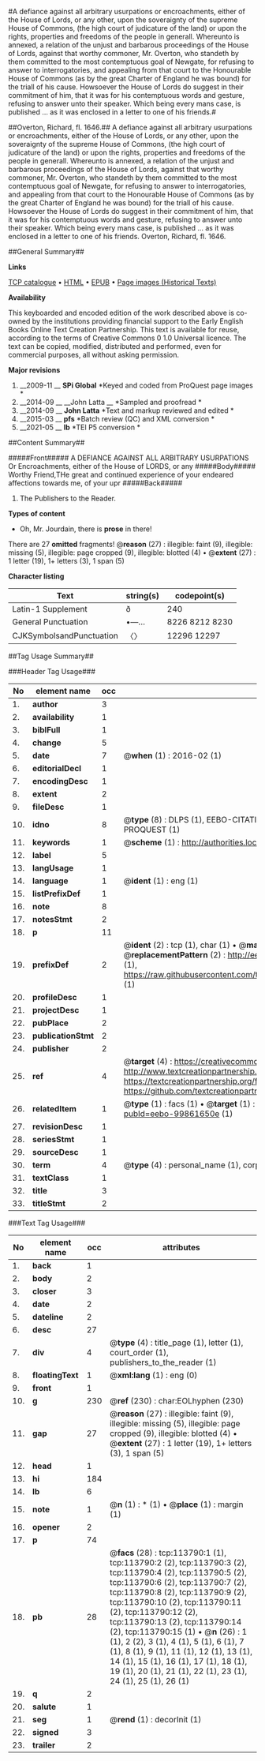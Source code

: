 #A defiance against all arbitrary usurpations or encroachments, either of the House of Lords, or any other, upon the soveraignty of the supreme House of Commons, (the high court of judicature of the land) or upon the rights, properties and freedoms of the people in generall. Whereunto is annexed, a relation of the unjust and barbarous proceedings of the House of Lords, against that worthy commoner, Mr. Overton, who standeth by them committed to the most contemptuous goal of Newgate, for refusing to answer to interrogatories, and appealing from that court to the Honourable House of Commons (as by the great Charter of England he was bound) for the triall of his cause. Howsoever the House of Lords do suggest in their commitment of him, that it was for his contemptuous words and gesture, refusing to answer unto their speaker. Which being every mans case, is published ... as it was enclosed in a letter to one of his friends.#

##Overton, Richard, fl. 1646.##
A defiance against all arbitrary usurpations or encroachments, either of the House of Lords, or any other, upon the soveraignty of the supreme House of Commons, (the high court of judicature of the land) or upon the rights, properties and freedoms of the people in generall. Whereunto is annexed, a relation of the unjust and barbarous proceedings of the House of Lords, against that worthy commoner, Mr. Overton, who standeth by them committed to the most contemptuous goal of Newgate, for refusing to answer to interrogatories, and appealing from that court to the Honourable House of Commons (as by the great Charter of England he was bound) for the triall of his cause. Howsoever the House of Lords do suggest in their commitment of him, that it was for his contemptuous words and gesture, refusing to answer unto their speaker. Which being every mans case, is published ... as it was enclosed in a letter to one of his friends.
Overton, Richard, fl. 1646.

##General Summary##

**Links**

[TCP catalogue](http://www.ota.ox.ac.uk/tcp/)  • 
[HTML](http://tei.it.ox.ac.uk/tcp/Texts-HTML/free/A90/A90232.html)  • 
[EPUB](http://tei.it.ox.ac.uk/tcp/Texts-EPUB/free/A90/A90232.epub) • 
[Page images (Historical Texts)](https://historicaltexts.jisc.ac.uk/eebo-99861650e)

**Availability**

This keyboarded and encoded edition of the work described above is co-owned by the
    institutions providing financial support to the Early English Books Online Text Creation
    Partnership. This text is available for reuse, according to the terms of  Creative Commons 0 1.0 Universal
    licence. The text can be copied, modified, distributed and performed, even for commercial
    purposes, all without asking permission.

**Major revisions**

1. __2009-11 __ __SPi Global__ *Keyed and coded from ProQuest page images *
1. __2014-09 __ __John Latta __ *Sampled and proofread *
1. __2014-09 __ __John Latta__ *Text and markup reviewed and edited *
1. __2015-03 __ __pfs__ *Batch review (QC) and XML conversion *
1. __2021-05 __ __lb__ *TEI P5 conversion *

##Content Summary##

#####Front#####
A DEFIANCE AGAINST ALL ARBITRARY USURPATIONS Or Encroachments, either of the House of LORDS, or any 
#####Body#####
Worthy Friend,THe great and continued experience of your endeared affections towards me, of your upr
#####Back#####

1. The Publishers to the Reader.

**Types of content**

  * Oh, Mr. Jourdain, there is **prose** in there!

There are 27 **omitted** fragments! 
 @__reason__ (27) : illegible: faint (9), illegible: missing (5), illegible: page cropped (9), illegible: blotted (4)  •  @__extent__ (27) : 1 letter (19), 1+ letters (3), 1 span (5)

**Character listing**


|Text|string(s)|codepoint(s)|
|---|---|---|
|Latin-1 Supplement|ð|240|
|General Punctuation|•—…|8226 8212 8230|
|CJKSymbolsandPunctuation|〈〉|12296 12297|

##Tag Usage Summary##

###Header Tag Usage###

|No|element name|occ|attributes|
|---|---|---|---|
|1.|__author__|3||
|2.|__availability__|1||
|3.|__biblFull__|1||
|4.|__change__|5||
|5.|__date__|7| @__when__ (1) : 2016-02 (1)|
|6.|__editorialDecl__|1||
|7.|__encodingDesc__|1||
|8.|__extent__|2||
|9.|__fileDesc__|1||
|10.|__idno__|8| @__type__ (8) : DLPS (1), EEBO-CITATION (1), VID (1), EEBO-PROQUEST (1), STC (3), PROQUEST (1)|
|11.|__keywords__|1| @__scheme__ (1) : http://authorities.loc.gov/ (1)|
|12.|__label__|5||
|13.|__langUsage__|1||
|14.|__language__|1| @__ident__ (1) : eng (1)|
|15.|__listPrefixDef__|1||
|16.|__note__|8||
|17.|__notesStmt__|2||
|18.|__p__|11||
|19.|__prefixDef__|2| @__ident__ (2) : tcp (1), char (1)  •  @__matchPattern__ (2) : ([0-9\-]+):([0-9IVX]+) (1), (.+) (1)  •  @__replacementPattern__ (2) : http://eebo.chadwyck.com/downloadtiff?vid=$1&page=$2 (1), https://raw.githubusercontent.com/textcreationpartnership/Texts/master/tcpchars.xml#$1 (1)|
|20.|__profileDesc__|1||
|21.|__projectDesc__|1||
|22.|__pubPlace__|2||
|23.|__publicationStmt__|2||
|24.|__publisher__|2||
|25.|__ref__|4| @__target__ (4) : https://creativecommons.org/publicdomain/zero/1.0/ (1), http://www.textcreationpartnership.org/docs/. (1), https://textcreationpartnership.org/faq/#faq05 (1), https://github.com/textcreationpartnership (1)|
|26.|__relatedItem__|1| @__type__ (1) : facs (1)  •  @__target__ (1) : https://data.historicaltexts.jisc.ac.uk/view?pubId=eebo-99861650e (1)|
|27.|__revisionDesc__|1||
|28.|__seriesStmt__|1||
|29.|__sourceDesc__|1||
|30.|__term__|4| @__type__ (4) : personal_name (1), corporate_name (1), topical_term (2)|
|31.|__textClass__|1||
|32.|__title__|3||
|33.|__titleStmt__|2||


###Text Tag Usage###

|No|element name|occ|attributes|
|---|---|---|---|
|1.|__back__|1||
|2.|__body__|2||
|3.|__closer__|3||
|4.|__date__|2||
|5.|__dateline__|2||
|6.|__desc__|27||
|7.|__div__|4| @__type__ (4) : title_page (1), letter (1), court_order (1), publishers_to_the_reader (1)|
|8.|__floatingText__|1| @__xml:lang__ (1) : eng (0)|
|9.|__front__|1||
|10.|__g__|230| @__ref__ (230) : char:EOLhyphen (230)|
|11.|__gap__|27| @__reason__ (27) : illegible: faint (9), illegible: missing (5), illegible: page cropped (9), illegible: blotted (4)  •  @__extent__ (27) : 1 letter (19), 1+ letters (3), 1 span (5)|
|12.|__head__|1||
|13.|__hi__|184||
|14.|__lb__|6||
|15.|__note__|1| @__n__ (1) : * (1)  •  @__place__ (1) : margin (1)|
|16.|__opener__|2||
|17.|__p__|74||
|18.|__pb__|28| @__facs__ (28) : tcp:113790:1 (1), tcp:113790:2 (2), tcp:113790:3 (2), tcp:113790:4 (2), tcp:113790:5 (2), tcp:113790:6 (2), tcp:113790:7 (2), tcp:113790:8 (2), tcp:113790:9 (2), tcp:113790:10 (2), tcp:113790:11 (2), tcp:113790:12 (2), tcp:113790:13 (2), tcp:113790:14 (2), tcp:113790:15 (1)  •  @__n__ (26) : 1 (1), 2 (2), 3 (1), 4 (1), 5 (1), 6 (1), 7 (1), 8 (1), 9 (1), 11 (1), 12 (1), 13 (1), 14 (1), 15 (1), 16 (1), 17 (1), 18 (1), 19 (1), 20 (1), 21 (1), 22 (1), 23 (1), 24 (1), 25 (1), 26 (1)|
|19.|__q__|2||
|20.|__salute__|1||
|21.|__seg__|1| @__rend__ (1) : decorInit (1)|
|22.|__signed__|3||
|23.|__trailer__|2||
